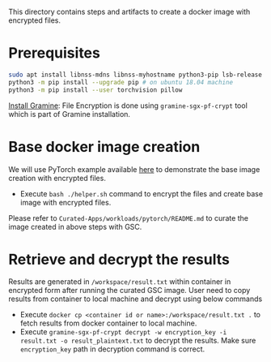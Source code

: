 This directory contains steps and artifacts to create a docker image with encrypted files.

# Prerequisites
  ```sh
  sudo apt install libnss-mdns libnss-myhostname python3-pip lsb-release
  python3 -m pip install --upgrade pip # on ubuntu 18.04 machine
  python3 -m pip install --user torchvision pillow
  ```

  [Install Gramine](https://gramine.readthedocs.io/en/latest/quickstart.html#install-gramine): File Encryption is done using `gramine-sgx-pf-crypt` tool which is part of Gramine installation.

# Base docker image creation

We will use PyTorch example available [here](https://github.com/gramineproject/examples/blob/master/pytorch/)
to demonstrate the base image creation with encrypted files.

- Execute `bash ./helper.sh` command to encrypt the files and create base image with
  encrypted files.

Please refer to `Curated-Apps/workloads/pytorch/README.md` to curate the image created in above
steps with GSC.

# Retrieve and decrypt the results

Results are generated in `/workspace/result.txt` within container in encrypted form after running
the curated GSC image. User need to copy results from container to local machine and decrypt using
below commands

- Execute `docker cp <container id or name>:/workspace/result.txt .` to fetch results from docker
  container to local machine.
- Execute `gramine-sgx-pf-crypt decrypt -w encryption_key -i result.txt -o result_plaintext.txt` to
  decrypt the results. Make sure `encryption_key` path in decryption command is correct.
